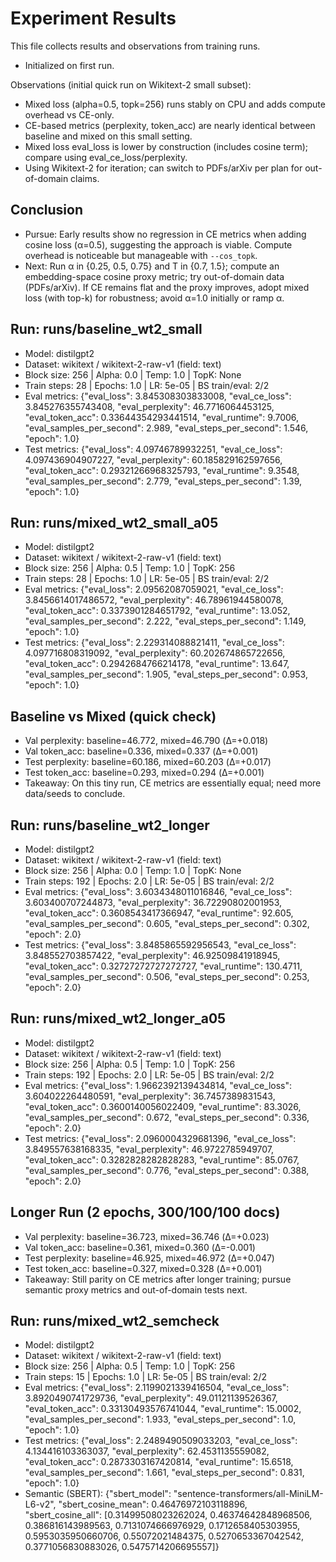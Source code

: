 # Experiment Results

This file collects results and observations from training runs.

- Initialized on first run.

Observations (initial quick run on Wikitext-2 small subset):
- Mixed loss (alpha=0.5, topk=256) runs stably on CPU and adds compute overhead vs CE-only.
- CE-based metrics (perplexity, token_acc) are nearly identical between baseline and mixed on this small setting.
- Mixed loss eval_loss is lower by construction (includes cosine term); compare using eval_ce_loss/perplexity.
- Using Wikitext-2 for iteration; can switch to PDFs/arXiv per plan for out-of-domain claims.

## Conclusion
- Pursue: Early results show no regression in CE metrics when adding cosine loss (α=0.5), suggesting the approach is viable. Compute overhead is noticeable but manageable with `--cos_topk`.
- Next: Run α in {0.25, 0.5, 0.75} and T in {0.7, 1.5}; compute an embedding-space cosine proxy metric; try out-of-domain data (PDFs/arXiv). If CE remains flat and the proxy improves, adopt mixed loss (with top-k) for robustness; avoid α=1.0 initially or ramp α.


## Run: runs/baseline_wt2_small
- Model: distilgpt2
- Dataset: wikitext / wikitext-2-raw-v1 (field: text)
- Block size: 256 | Alpha: 0.0 | Temp: 1.0 | TopK: None
- Train steps: 28 | Epochs: 1.0 | LR: 5e-05 | BS train/eval: 2/2
- Eval metrics: {"eval_loss": 3.845308303833008, "eval_ce_loss": 3.845276355743408, "eval_perplexity": 46.7716064453125, "eval_token_acc": 0.33644354293441514, "eval_runtime": 9.7006, "eval_samples_per_second": 2.989, "eval_steps_per_second": 1.546, "epoch": 1.0}
- Test metrics: {"eval_loss": 4.09746789932251, "eval_ce_loss": 4.097436904907227, "eval_perplexity": 60.185829162597656, "eval_token_acc": 0.29321266968325793, "eval_runtime": 9.3548, "eval_samples_per_second": 2.779, "eval_steps_per_second": 1.39, "epoch": 1.0}


## Run: runs/mixed_wt2_small_a05
- Model: distilgpt2
- Dataset: wikitext / wikitext-2-raw-v1 (field: text)
- Block size: 256 | Alpha: 0.5 | Temp: 1.0 | TopK: 256
- Train steps: 28 | Epochs: 1.0 | LR: 5e-05 | BS train/eval: 2/2
- Eval metrics: {"eval_loss": 2.09562087059021, "eval_ce_loss": 3.8456614017486572, "eval_perplexity": 46.78961944580078, "eval_token_acc": 0.3373901284651792, "eval_runtime": 13.052, "eval_samples_per_second": 2.222, "eval_steps_per_second": 1.149, "epoch": 1.0}
- Test metrics: {"eval_loss": 2.229314088821411, "eval_ce_loss": 4.097716808319092, "eval_perplexity": 60.202674865722656, "eval_token_acc": 0.2942684766214178, "eval_runtime": 13.647, "eval_samples_per_second": 1.905, "eval_steps_per_second": 0.953, "epoch": 1.0}

## Baseline vs Mixed (quick check)
- Val perplexity: baseline=46.772, mixed=46.790 (Δ=+0.018)
- Val token_acc: baseline=0.336, mixed=0.337 (Δ=+0.001)
- Test perplexity: baseline=60.186, mixed=60.203 (Δ=+0.017)
- Test token_acc: baseline=0.293, mixed=0.294 (Δ=+0.001)
- Takeaway: On this tiny run, CE metrics are essentially equal; need more data/seeds to conclude.


## Run: runs/baseline_wt2_longer
- Model: distilgpt2
- Dataset: wikitext / wikitext-2-raw-v1 (field: text)
- Block size: 256 | Alpha: 0.0 | Temp: 1.0 | TopK: None
- Train steps: 192 | Epochs: 2.0 | LR: 5e-05 | BS train/eval: 2/2
- Eval metrics: {"eval_loss": 3.6034348011016846, "eval_ce_loss": 3.603400707244873, "eval_perplexity": 36.72290802001953, "eval_token_acc": 0.3608543417366947, "eval_runtime": 92.605, "eval_samples_per_second": 0.605, "eval_steps_per_second": 0.302, "epoch": 2.0}
- Test metrics: {"eval_loss": 3.8485865592956543, "eval_ce_loss": 3.848552703857422, "eval_perplexity": 46.92509841918945, "eval_token_acc": 0.32727272727272727, "eval_runtime": 130.4711, "eval_samples_per_second": 0.506, "eval_steps_per_second": 0.253, "epoch": 2.0}


## Run: runs/mixed_wt2_longer_a05
- Model: distilgpt2
- Dataset: wikitext / wikitext-2-raw-v1 (field: text)
- Block size: 256 | Alpha: 0.5 | Temp: 1.0 | TopK: 256
- Train steps: 192 | Epochs: 2.0 | LR: 5e-05 | BS train/eval: 2/2
- Eval metrics: {"eval_loss": 1.9662392139434814, "eval_ce_loss": 3.604022264480591, "eval_perplexity": 36.7457389831543, "eval_token_acc": 0.3600140056022409, "eval_runtime": 83.3026, "eval_samples_per_second": 0.672, "eval_steps_per_second": 0.336, "epoch": 2.0}
- Test metrics: {"eval_loss": 2.0960004329681396, "eval_ce_loss": 3.849557638168335, "eval_perplexity": 46.9722785949707, "eval_token_acc": 0.3282828282828283, "eval_runtime": 85.0767, "eval_samples_per_second": 0.776, "eval_steps_per_second": 0.388, "epoch": 2.0}

## Longer Run (2 epochs, 300/100/100 docs)
- Val perplexity: baseline=36.723, mixed=36.746 (Δ=+0.023)
- Val token_acc: baseline=0.361, mixed=0.360 (Δ=-0.001)
- Test perplexity: baseline=46.925, mixed=46.972 (Δ=+0.047)
- Test token_acc: baseline=0.327, mixed=0.328 (Δ=+0.001)
- Takeaway: Still parity on CE metrics after longer training; pursue semantic proxy metrics and out-of-domain tests next.


## Run: runs/mixed_wt2_semcheck
- Model: distilgpt2
- Dataset: wikitext / wikitext-2-raw-v1 (field: text)
- Block size: 256 | Alpha: 0.5 | Temp: 1.0 | TopK: 256
- Train steps: 15 | Epochs: 1.0 | LR: 5e-05 | BS train/eval: 2/2
- Eval metrics: {"eval_loss": 2.1199021339416504, "eval_ce_loss": 3.8920490741729736, "eval_perplexity": 49.01121139526367, "eval_token_acc": 0.33130493576741044, "eval_runtime": 15.0002, "eval_samples_per_second": 1.933, "eval_steps_per_second": 1.0, "epoch": 1.0}
- Test metrics: {"eval_loss": 2.2489490509033203, "eval_ce_loss": 4.134416103363037, "eval_perplexity": 62.4531135559082, "eval_token_acc": 0.2873303167420814, "eval_runtime": 15.6518, "eval_samples_per_second": 1.661, "eval_steps_per_second": 0.831, "epoch": 1.0}
- Semantic (SBERT): {"sbert_model": "sentence-transformers/all-MiniLM-L6-v2", "sbert_cosine_mean": 0.46476972103118896, "sbert_cosine_all": [0.31499508023262024, 0.46374642848968506, 0.386816143989563, 0.7131074666976929, 0.1712658405303955, 0.5953035950660706, 0.55072021484375, 0.5270653367042542, 0.3771056830883026, 0.5475714206695557]}
